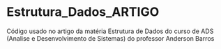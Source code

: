 # Estrutura_Dados_ARTIGO
Código usado no artigo da matéria Estrutura de Dados do curso de ADS (Analise e Desenvolvimento de Sistemas) do professor Anderson Barros
